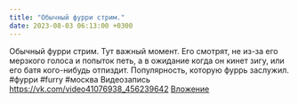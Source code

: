 ```yaml
---
title: "Обычный фурри стрим."
date: 2023-08-03 06:13:00 +0300
---
```


Обычный фурри стрим.
Тут важный момент. Его смотрят, не из-за его мерзкого голоса и попыток петь, а в ожидание когда он кинет зигу, или его батя кого-нибудь отпиздит.
Популярность, которую фуррь заслужил.
#фурри #furry #москва
Видеозапись
<a class="vk-attach" href="https://vk.com/video41076938_456239642">https://vk.com/video41076938_456239642</a>
<a class="vk-attach" href="https://vk.com/video41076938_456239642">Вложение</a>
